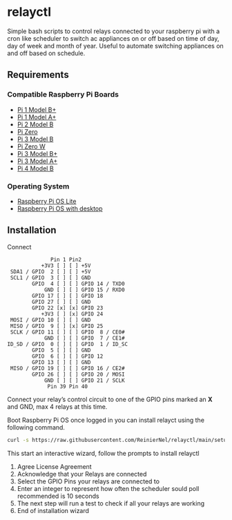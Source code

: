 # relayctl
Simple bash scripts to control relays connected to your raspberry pi with a cron like scheduler to switch ac appliances on or off based on time of day, day of week and month of year. Useful to automate switching appliances on and off based on schedule.

## Requirements

### Compatible Raspberry Pi Boards

* [Pi 1 Model B+](https://www.raspberrypi.com/products/raspberry-pi-1-model-b-plus/)
* [Pi 1 Model A+](https://www.raspberrypi.com/products/raspberry-pi-1-model-a-plus/)
* [Pi 2 Model B](https://www.raspberrypi.com/products/raspberry-pi-2-model-b/)
* [Pi Zero](https://www.raspberrypi.com/products/raspberry-pi-zero/)
* [Pi 3 Model B](https://www.raspberrypi.com/products/raspberry-pi-3-model-b/)
* [Pi Zero W](https://www.raspberrypi.com/products/raspberry-pi-zero-w/)
* [Pi 3 Model B+](https://www.raspberrypi.com/products/raspberry-pi-3-model-b-plus/)
* [Pi 3 Model A+](https://www.raspberrypi.com/products/raspberry-pi-3-model-a-plus/)
* [Pi 4 Model B](https://www.raspberrypi.com/products/raspberry-pi-4-model-b/)

### Operating System

* [Raspberry Pi OS Lite](https://downloads.raspberrypi.org/raspios_lite_armhf/images/raspios_lite_armhf-2021-11-08/2021-10-30-raspios-bullseye-armhf-lite.zip)
* [Raspberry Pi OS with desktop](https://downloads.raspberrypi.org/raspios_armhf/images/raspios_armhf-2021-11-08/2021-10-30-raspios-bullseye-armhf.zip)

## Installation
Connect
```
              Pin 1 Pin2
           +3V3 [ ] [ ] +5V
 SDA1 / GPIO  2 [ ] [ ] +5V
 SCL1 / GPIO  3 [ ] [ ] GND
        GPIO  4 [ ] [ ] GPIO 14 / TXD0
            GND [ ] [ ] GPIO 15 / RXD0
        GPIO 17 [ ] [ ] GPIO 18
        GPIO 27 [ ] [ ] GND
        GPIO 22 [x] [x] GPIO 23
           +3V3 [ ] [x] GPIO 24
 MOSI / GPIO 10 [ ] [ ] GND
 MISO / GPIO  9 [ ] [x] GPIO 25
 SCLK / GPIO 11 [ ] [ ] GPIO  8 / CE0#
            GND [ ] [ ] GPIO  7 / CE1#
ID_SD / GPIO  0 [ ] [ ] GPIO  1 / ID_SC
        GPIO  5 [ ] [ ] GND
        GPIO  6 [ ] [ ] GPIO 12
        GPIO 13 [ ] [ ] GND
 MISO / GPIO 19 [ ] [ ] GPIO 16 / CE2#
        GPIO 26 [ ] [ ] GPIO 20 / MOSI
            GND [ ] [ ] GPIO 21 / SCLK
             Pin 39 Pin 40
```

Connect your relay’s control circuit to one of the GPIO pins marked an **X** and GND, max 4 relays at this time.

Boot Raspberry Pi OS once logged in you can install relayct using the following command.

```bash
curl -s https://raw.githubusercontent.com/ReinierNel/relayctl/main/setup.sh | sudo bash
```

This start an interactive wizard, follow the prompts to install relayctl

1. Agree License Agreement 
2. Acknowledge that your Relays are connected
3. Select the GPIO Pins your relays are connected to
4. Enter an integer to represent how often the scheduler sould poll recommended is 10 seconds 
5. The next step will run a test to check if all your relays are working
6. End of installation wizard
